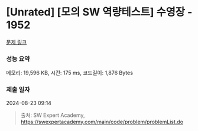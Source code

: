 # [Unrated] [모의 SW 역량테스트] 수영장 - 1952 

[문제 링크](https://swexpertacademy.com/main/code/problem/problemDetail.do?contestProbId=AV5PpFQaAQMDFAUq) 

### 성능 요약

메모리: 19,596 KB, 시간: 175 ms, 코드길이: 1,876 Bytes

### 제출 일자

2024-08-23 09:14



> 출처: SW Expert Academy, https://swexpertacademy.com/main/code/problem/problemList.do